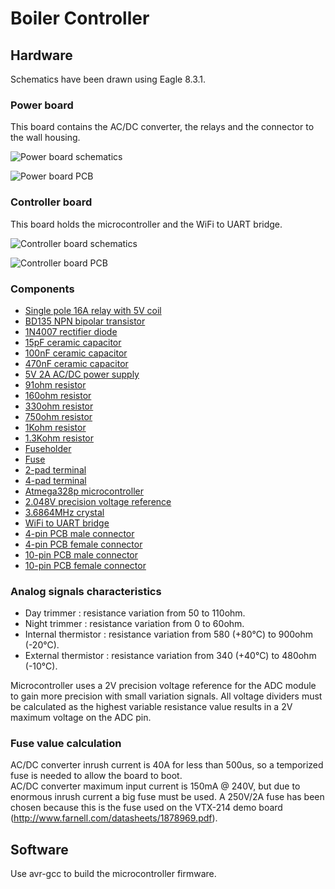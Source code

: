 # Boiler Controller

## Hardware
Schematics have been drawn using Eagle 8.3.1.  

### Power board
This board contains the AC/DC converter, the relays and the connector to the wall housing.
  
![Power board schematics](https://github.com/RICCIARDI-Adrien/Boiler_Controller/blob/master/Hardware/Power_Board_Schematics.png)
  
![Power board PCB](https://github.com/RICCIARDI-Adrien/Boiler_Controller/blob/master/Hardware/Power_Board_PCB.png)

### Controller board
This board holds the microcontroller and the WiFi to UART bridge.
  
![Controller board schematics](https://github.com/RICCIARDI-Adrien/Boiler_Controller/blob/master/Hardware/Controller_Board_Schematics.png)

![Controller board PCB](https://github.com/RICCIARDI-Adrien/Boiler_Controller/blob/master/Hardware/Controller_Board_PCB.png)

### Components
* [Single pole 16A relay with 5V coil](http://fr.farnell.com/oeg-te-connectivity/omih-ss-105lm-300/relais-spst-no-250vac-30vdc-16a/dp/1891727)
* [BD135 NPN bipolar transistor](http://fr.farnell.com/stmicroelectronics/bd135/transistor-npn-to-126/dp/9801529)
* [1N4007 rectifier diode](http://fr.farnell.com/multicomp/1n4007/diode-1a-1000v/dp/9565051)
* [15pF ceramic capacitor](http://fr.farnell.com/multicomp/mc0805n150j101a2-54mm/condensateur-mlcc-c0g-np0-15pf/dp/2112750)
* [100nF ceramic capacitor](http://fr.farnell.com/multicomp/mc0805b104k500a5-08mm/condensateur-mlcc-0-1uf-50v-x7r/dp/2395773)
* [470nF ceramic capacitor](http://fr.farnell.com/kemet/c330c474k5r5ta/condensateur-mlcc-x7r-470nf-50v/dp/1457703)
* [5V 2A AC/DC power supply](http://fr.farnell.com/vigortronix/vtx-214-010-205/alimentation-ac-dc-5v-2a/dp/2464685)
* [91ohm resistor](http://fr.farnell.com/multicomp/mf12-91r/resistance-0-125w-1-91r/dp/9343652)
* [160ohm resistor](http://fr.farnell.com/multicomp/mf12-160r/resistance-0-125w-1-160r/dp/9342672)
* [330ohm resistor](http://fr.farnell.com/multicomp/mcf-0-25w-330r/resistance-couche-carbon-330r/dp/9339418)
* [750ohm resistor](http://fr.farnell.com/multicomp/mf12-750r/resistance-0-125w-1-750r/dp/9343512)
* [1Kohm resistor](http://fr.farnell.com/multicomp/mcf-0-25w-1k/resistance-couche-carbon-1k-0/dp/9339051)
* [1.3Kohm resistor](http://fr.farnell.com/multicomp/mf12-1k3/resistance-0-125w-1-1k3/dp/9342575)
* [Fuseholder](http://fr.farnell.com/littelfuse/64900001039/porte-fusible-cms-20x5mm/dp/1271673)
* [Fuse](http://fr.farnell.com/littelfuse/0232002-mxp/fuse-cartridge-medium-acting-2a/dp/1707348)
* [2-pad terminal](http://fr.farnell.com/camdenboss/ctb0708-2/bornier-standard-2-voies-30-12awg/dp/2315273)
* [4-pad terminal](http://fr.farnell.com/camdenboss/ctb0708-4/bornier-standard-4-voies-30-12awg/dp/2315275)
* [Atmega328p microcontroller](http://fr.farnell.com/microchip/atmega328p-pu/micro-8-bits-avr-32k-flash-28pdip/dp/1715487)
* [2.048V precision voltage reference](http://fr.farnell.com/texas-instruments/ref3020aidbzt/ref-de-tension-series-2-048v-sot/dp/1470323)
* [3.6864MHz crystal](http://fr.farnell.com/iqd-frequency-products/lfxtal003263/quartz-3-686400mhz/dp/9712909)
* [WiFi to UART bridge](https://www.gotronic.fr/art-module-wifi-uart-grove-113020010-23827.htm)
* [4-pin PCB male connector](https://www.gotronic.fr/art-connecteur-s004-5858.htm)
* [4-pin PCB female connector](https://www.gotronic.fr/art-connecteur-p004-5867.htm)
* [10-pin PCB male connector](https://www.gotronic.fr/art-connecteur-s010-15367.htm)
* [10-pin PCB female connector](https://www.gotronic.fr/art-connecteur-p010-15370.htm)

### Analog signals characteristics
* Day trimmer : resistance variation from 50 to 110ohm.
* Night trimmer : resistance variation from 0 to 60ohm.
* Internal thermistor : resistance variation from 580 (+80°C) to 900ohm (-20°C).
* External thermistor : resistance variation from 340 (+40°C) to 480ohm (-10°C).
  
Microcontroller uses a 2V precision voltage reference for the ADC module to gain more precision with small variation signals. All voltage dividers must be calculated as the highest variable resistance value results in a 2V maximum voltage on the ADC pin.

### Fuse value calculation
AC/DC converter inrush current is 40A for less than 500us, so a temporized fuse is needed to allow the board to boot.  
AC/DC converter maximum input current is 150mA @ 240V, but due to enormous inrush current a big fuse must be used. A 250V/2A fuse has been chosen because this is the fuse used on the VTX-214 demo board (http://www.farnell.com/datasheets/1878969.pdf).

## Software
Use avr-gcc to build the microcontroller firmware.

